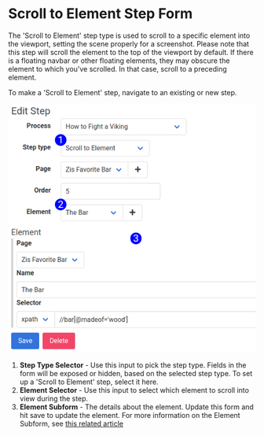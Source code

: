 # Scroll to Element Step Form

The 'Scroll to Element' step type is used to scroll to a specific element into the viewport, setting the scene properly for a screenshot. Please note that this step will scroll the element to the top of the viewport by default. If there is a floating navbar or other floating elements, they may obscure the element to which you've scrolled. In that case, scroll to a preceding element.

To make a 'Scroll to Element' step, navigate to an existing or new step.

![Element Screenshot Form Reference](images/step_form_reference_scroll_to_element.png)

1. **Step Type Selector** - Use this input to pick the step type. Fields in the form will be exposed or hidden, based on the selected step type. To set up a 'Scroll to Element' step, select it here.
2. **Element Selector** - Use this input to select which element to scroll into view during the step.
3. **Element Subform** - The details about the element. Update this form and hit save to update the element. For more information on the Element Subform, see [this related article](element_subform.md)